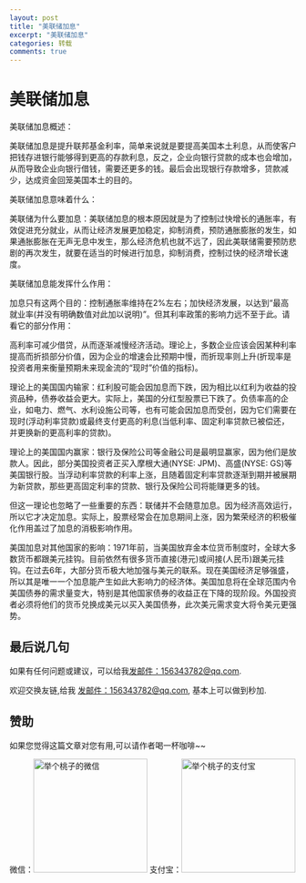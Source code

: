 ```yaml
---
layout: post
title: "美联储加息"
excerpt: "美联储加息"
categories: 转载
comments: true
---
```


# 美联储加息

美联储加息概述：

美联储加息是提升联邦基金利率，简单来说就是要提高美国本土利息，从而使客户把钱存进银行能够得到更高的存款利息，反之，企业向银行贷款的成本也会增加，从而导致企业向银行借钱，需要还更多的钱。最后会出现银行存款增多，贷款减少，达成资金回笼美国本土的目的。

美联储加息意味着什么：

美联储为什么要加息：美联储加息的根本原因就是为了控制过快增长的通胀率，有效促进充分就业，从而让经济发展更加稳定，抑制消费，预防通胀膨胀的发生，如果通胀膨胀在无声无息中发生，那么经济危机也就不远了，因此美联储需要预防悲剧的再次发生，就要在适当的时候进行加息，抑制消费，控制过快的经济增长速度。

美联储加息能发挥什么作用：

加息只有这两个目的：控制通胀率维持在2%左右；加快经济发展，以达到“最高就业率(并没有明确数值对此加以说明)”。但其利率政策的影响力远不至于此。请看它的部分作用：

高利率可减少借贷，从而逐渐减慢经济活动。理论上，多数企业应该会因某种利率提高而折损部分价值，因为企业的增速会比预期中慢，而折现率则上升(折现率是投资者用来衡量预期未来现金流的“现时”价值的指标)。

理论上的美国国内输家：红利股可能会因加息而下跌，因为相比以红利为收益的投资品种，债券收益会更大。实际上，美国的分红型股票已下跌了。负债率高的企业，如电力、燃气、水利设施公司等，也有可能会因加息而受创，因为它们需要在现时(浮动利率贷款)或最终支付更高的利息(当低利率、固定利率贷款已被偿还，并更换新的更高利率的贷款)。

理论上的美国国内赢家：银行及保险公司等金融公司是最明显赢家，因为他们是放款人。因此，部分美国投资者正买入摩根大通(NYSE: JPM)、高盛(NYSE: GS)等美国银行股。当浮动利率贷款的利率上涨，且随着固定利率贷款逐渐到期并被展期为新贷款，那些更高固定利率的贷款、银行及保险公司将能赚更多的钱。

但这一理论也忽略了一些重要的东西：联储并不会随意加息。因为经济高效运行，所以它才决定加息。实际上，股票经常会在加息期间上涨，因为繁荣经济的积极催化作用盖过了加息的消极影响作用。

美国加息对其他国家的影响：1971年前，当美国放弃金本位货币制度时，全球大多数货币都跟美元挂钩。目前依然有很多货币直接(港元)或间接(人民币)跟美元挂钩。在过去6年，大部分货币极大地加强与美元的联系。现在美国经济足够强盛，所以其是唯一一个加息能产生如此大影响力的经济体。美国加息将在全球范围内令美国债券的需求量变大，特别是其他国家债券的收益正在下降的现阶段。外国投资者必须将他们的货币兑换成美元以买入美国债券，此次美元需求变大将令美元更强势。

## 最后说几句

如果有任何问题或建议，可以给我[发邮件：156343782@qq.com](mailto:156343782@qq.com).

欢迎交换友链,给我 [发邮件：156343782@qq.com](mailto:156343782@qq.com), 基本上可以做到秒加.


## 赞助

如果您觉得这篇文章对您有用,可以请作者喝一杯咖啡~~

微信：<img src="{{site.url}}/img/images/wx.png" width="200" height="200" alt="举个桃子的微信">
支付宝：<img src="{{site.url}}/img/images/zfb.png"  width="200" height="200" alt="举个桃子的支付宝">